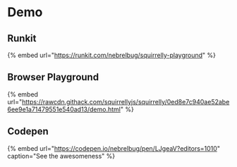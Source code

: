# Demo

## Runkit

{% embed url="https://runkit.com/nebrelbug/squirrelly-playground" %}

## Browser Playground

{% embed url="https://rawcdn.githack.com/squirrellyjs/squirrelly/0ed8e7c940ae52abe6ee9e1a71479551e540ad13/demo.html" %}

## Codepen

{% embed url="https://codepen.io/nebrelbug/pen/LJgeaV?editors=1010" caption="See the awesomeness" %}

